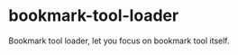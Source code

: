 bookmark-tool-loader
====================

Bookmark tool loader, let you focus on bookmark tool itself.
